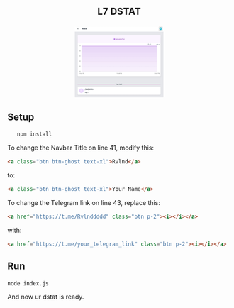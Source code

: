 ## <center>L7 DSTAT</center>

<div align="center">
  <img src="screenshoot/Screenshot_20240129-192657.jpg" width="200">
</div>

## Setup

```bash
   npm install
   ```
To change the Navbar Title on line 41, modify this:
```html
<a class="btn btn-ghost text-xl">Rvlnd</a>
```
to:
```html
<a class="btn btn-ghost text-xl">Your Name</a>
```

To change the Telegram link on line 43, replace this:
```html
<a href="https://t.me/Rvlnddddd" class="btn p-2"><i></i></a>
```
with:
```html
<a href="https://t.me/your_telegram_link" class="btn p-2"><i></i></a>
```

## Run

```bash
node index.js
```

And now ur dstat is ready.
